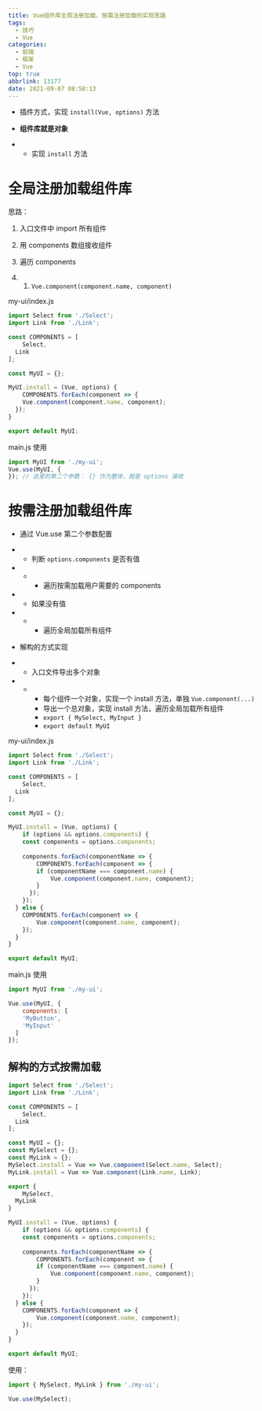 ```yaml
---
title: Vue组件库全局注册加载、按需注册加载的实现思路
tags:
  - 技巧
  - Vue
categories:
  - 前端
  - 框架
  - Vue
top: true
abbrlink: 13177
date: 2021-09-07 08:58:13
---
```


- 插件方式，实现 `install(Vue, options)` 方法
- **组件库就是对象**

- - 实现 `install` 方法

# 全局注册加载组件库

思路：

1. 入口文件中 import 所有组件
2. 用 components 数组接收组件
3. 遍历 components 

1. 1. `Vue.component(component.name, component)`

my-ui/index.js

```javascript
import Select from './Select';
import Link from './Link';

const COMPONENTS = [
	Select,
  Link
];

const MyUI = {};

MyUI.install = (Vue, options) {
	COMPONENTS.forEach(component => {
  	Vue.component(component.name, component);
  });
}

export default MyUI;
```

<!-- more -->

main.js 使用

```javascript
import MyUI from './my-ui';
Vue.use(MyUI, {
}); // 这里的第二个参数： {} 作为整体，就是 options 接收
```

# 按需注册加载组件库

- 通过 Vue.use 第二个参数配置

- - 判断 `options.components` 是否有值

- - - 遍历按需加载用户需要的 components

- - 如果没有值

- - - 遍历全局加载所有组件

- 解构的方式实现

- - 入口文件导出多个对象

- - - 每个组件一个对象，实现一个 install 方法，单独 `Vue.component(...)`
    - 导出一个总对象，实现 install 方法，遍历全局加载所有组件
    - `export { MySelect, MyInput }`
    - `export default MyUI`

my-ui/index.js

```javascript
import Select from './Select';
import Link from './Link';

const COMPONENTS = [
	Select,
  Link
];

const MyUI = {};

MyUI.install = (Vue, options) {
	if (options && options.components) {
  	const components = options.components;
    
    components.forEach(componentName => {
    	COMPONENTS.forEach(component => {
      	if (componentName === component.name) {
        	Vue.component(component.name, component);
        }
      });
    });
  } else {
  	COMPONENTS.forEach(component => {
    	Vue.component(component.name, component);
    });
  }
}

export default MyUI;
```

main.js 使用

```javascript
import MyUI from './my-ui';

Vue.use(MyUI, {
	components: [
  	'MyButton',
    'MyInput'
  ]
});
```

## 解构的方式按需加载

```javascript
import Select from './Select';
import Link from './Link';

const COMPONENTS = [
	Select,
  Link
];

const MyUI = {};
const MySelect = {};
const MyLink = {};
MySelect.install = Vue => Vue.component(Select.name, Select);
MyLink.install = Vue => Vue.component(Link.name, Link);

export {
	MySelect,
  MyLink
}

MyUI.install = (Vue, options) {
	if (options && options.components) {
  	const components = options.components;
    
    components.forEach(componentName => {
    	COMPONENTS.forEach(component => {
      	if (componentName === component.name) {
        	Vue.component(component.name, component);
        }
      });
    });
  } else {
  	COMPONENTS.forEach(component => {
    	Vue.component(component.name, component);
    });
  }
}

export default MyUI;
```

使用：

```javascript
import { MySelect, MyLink } from './my-ui';

Vue.use(MySelect);
```